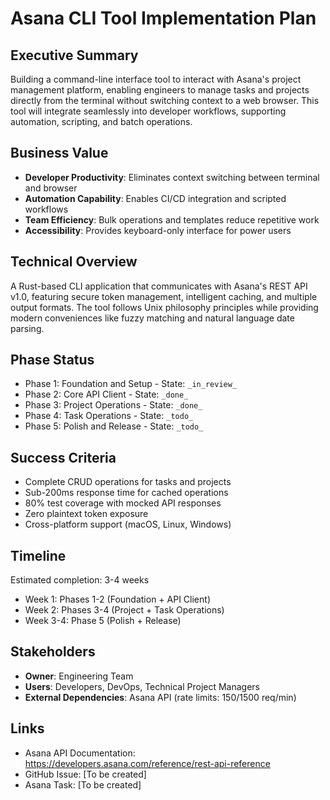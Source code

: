 # Asana CLI Tool Implementation Plan

## Executive Summary

Building a command-line interface tool to interact with Asana's project management platform, enabling engineers to manage tasks and projects directly from the terminal without switching context to a web browser. This tool will integrate seamlessly into developer workflows, supporting automation, scripting, and batch operations.

## Business Value

- **Developer Productivity**: Eliminates context switching between terminal and browser
- **Automation Capability**: Enables CI/CD integration and scripted workflows
- **Team Efficiency**: Bulk operations and templates reduce repetitive work
- **Accessibility**: Provides keyboard-only interface for power users

## Technical Overview

A Rust-based CLI application that communicates with Asana's REST API v1.0, featuring secure token management, intelligent caching, and multiple output formats. The tool follows Unix philosophy principles while providing modern conveniences like fuzzy matching and natural language date parsing.

## Phase Status

- Phase 1: Foundation and Setup - State: `_in_review_`
- Phase 2: Core API Client - State: `_done_`
- Phase 3: Project Operations - State: `_done_`
- Phase 4: Task Operations - State: `_todo_`
- Phase 5: Polish and Release - State: `_todo_`

## Success Criteria

- Complete CRUD operations for tasks and projects
- Sub-200ms response time for cached operations
- 80% test coverage with mocked API responses
- Zero plaintext token exposure
- Cross-platform support (macOS, Linux, Windows)

## Timeline

Estimated completion: 3-4 weeks
- Week 1: Phases 1-2 (Foundation + API Client)
- Week 2: Phases 3-4 (Project + Task Operations)
- Week 3-4: Phase 5 (Polish + Release)

## Stakeholders

- **Owner**: Engineering Team
- **Users**: Developers, DevOps, Technical Project Managers
- **External Dependencies**: Asana API (rate limits: 150/1500 req/min)

## Links

- Asana API Documentation: https://developers.asana.com/reference/rest-api-reference
- GitHub Issue: [To be created]
- Asana Task: [To be created]
